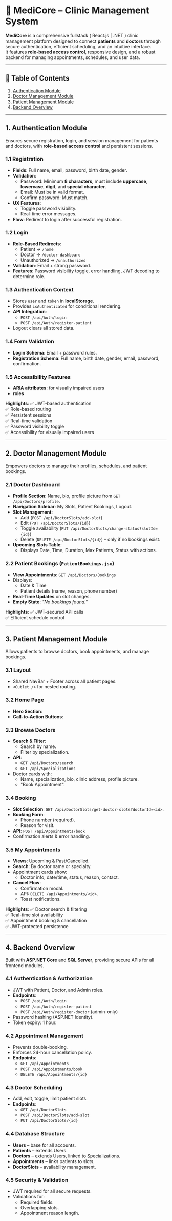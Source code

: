 # 🏥 MediCore – Clinic Management System

**MediCore** is a comprehensive fullstack ( React.js | .NET ) clinic management platform designed to connect **patients** and **doctors** through secure authentication, efficient scheduling, and an intuitive interface.  
It features **role-based access control**, responsive design, and a robust backend for managing appointments, schedules, and user data.

---

## 📑 Table of Contents
1. [Authentication Module](#1-authentication-module)
2. [Doctor Management Module](#2-doctor-management-module)
3. [Patient Management Module](#3-patient-management-module)
4. [Backend Overview](#4-backend-overview)

---

## 1. Authentication Module

Ensures secure registration, login, and session management for patients and doctors, with **role-based access control** and persistent sessions.

### 1.1 Registration
- **Fields**: Full name, email, password, birth date, gender.  
- **Validation**:
  - Password: Minimum **8 characters**, must include **uppercase**, **lowercase**, **digit**, and **special character**.
  - Email: Must be in valid format.
  - Confirm password: Must match.
- **UX Features**:
  - Toggle password visibility.
  - Real-time error messages.
- **Flow**: Redirect to login after successful registration.

### 1.2 Login 
- **Role-Based Redirects**:
  - Patient → `/home`
  - Doctor → `/doctor-dashboard`
  - Unauthorized → `/unauthorized`
- **Validation**: Email + strong password.
- **Features**: Password visibility toggle, error handling, JWT decoding to determine role.

### 1.3 Authentication Context 
- Stores `user` and `token` in **localStorage**.
- Provides `isAuthenticated` for conditional rendering.
- **API Integration**:
  - `POST /api/Auth/login`
  - `POST /api/Auth/register-patient`
- Logout clears all stored data.

### 1.4 Form Validation 
- **Login Schema**: Email + password rules.
- **Registration Schema**: Full name, birth date, gender, email, password, confirmation.

### 1.5 Accessibility Features 
- **ARIA attributes**: for visually impaired users
- **roles**

**Highlights**:
✅ JWT-based authentication  
✅ Role-based routing  
✅ Persistent sessions  
✅ Real-time validation  
✅ Password visibility toggle  
✅ Accessibility for visually impaired users

---

## 2. Doctor Management Module

Empowers doctors to manage their profiles, schedules, and patient bookings.

### 2.1 Doctor Dashboard 
- **Profile Section**: Name, bio, profile picture from `GET /api/Doctors/profile`.
- **Navigation Sidebar**: My Slots, Patient Bookings, Logout.
- **Slot Management**:
  - Add (`POST /api/DoctorSlots/add-slot`)
  - Edit (`PUT /api/DoctorSlots/{id}`)
  - Toggle availability (`PUT /api/DoctorSlots/change-status?slotId={id}`)
  - Delete (`DELETE /api/DoctorSlots/{id}`) – only if no bookings exist.
- **Upcoming Slots Table**:
  - Displays Date, Time, Duration, Max Patients, Status with actions.

### 2.2 Patient Bookings (`PatientBookings.jsx`)
- **View Appointments**: `GET /api/Doctors/Bookings`
- Displays:
  - Date & Time
  - Patient details (name, reason, phone number)
- **Real-Time Updates** on slot changes.
- **Empty State**: *"No bookings found."*

**Highlights**:
✅ JWT-secured API calls  
✅ Efficient schedule control  

---

## 3. Patient Management Module

Allows patients to browse doctors, book appointments, and manage bookings.

### 3.1 Layout 
- Shared NavBar + Footer across all patient pages.
- `<Outlet />` for nested routing.

### 3.2 Home Page 
- **Hero Section**:
- **Call-to-Action Buttons**:

### 3.3 Browse Doctors 
- **Search & Filter**:
  - Search by name.
  - Filter by specialization.
- **API**:
  - `GET /api/Doctors/search`
  - `GET /api/Specializations`
- Doctor cards with:
  - Name, specialization, bio, clinic address, profile picture.
  - "Book Appointment".

### 3.4 Booking 
- **Slot Selection**: `GET /api/DoctorSlots/get-doctor-slots?doctorId=<id>`.
- **Booking Form**:
  - Phone number (required).
  - Reason for visit.
- **API**: `POST /api/Appointments/book`
- Confirmation alerts & error handling.

### 3.5 My Appointments 
- **Views**: Upcoming & Past/Cancelled.
- **Search**: By doctor name or specialty.
- Appointment cards show:
  - Doctor info, date/time, status, reason, contact.
- **Cancel Flow**:
  - Confirmation modal.
  - API: `DELETE /api/Appointments/<id>`.
  - Toast notifications.

**Highlights**:
✅ Doctor search & filtering  
✅ Real-time slot availability  
✅ Appointment booking & cancellation  
✅ JWT-protected persistence  

---

## 4. Backend Overview

Built with **ASP.NET Core** and **SQL Server**, providing secure APIs for all frontend modules.

### 4.1 Authentication & Authorization
- JWT with Patient, Doctor, and Admin roles.
- **Endpoints**:
  - `POST /api/Auth/login`
  - `POST /api/Auth/register-patient`
  - `POST /api/Auth/register-doctor` (admin-only)
- Password hashing (ASP.NET Identity).
- Token expiry: 1 hour.

### 4.2 Appointment Management
- Prevents double-booking.
- Enforces 24-hour cancellation policy.
- **Endpoints**:
  - `GET /api/Appointments`
  - `POST /api/Appointments/book`
  - `DELETE /api/Appointments/{id}`

### 4.3 Doctor Scheduling
- Add, edit, toggle, limit patient slots.
- **Endpoints**:
  - `GET /api/DoctorSlots`
  - `POST /api/DoctorSlots/add-slot`
  - `PUT /api/DoctorSlots/{id}`

### 4.4 Database Structure
- **Users** – base for all accounts.
- **Patients** – extends Users.
- **Doctors** – extends Users, linked to Specializations.
- **Appointments** – links patients to slots.
- **DoctorSlots** – availability management.

### 4.5 Security & Validation
- JWT required for all secure requests.
- Validations for:
  - Required fields.
  - Overlapping slots.
  - Appointment reason length.

